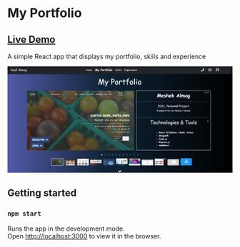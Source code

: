 # My Portfolio
##  [Live Demo](https://my-portfolio-asaf.netlify.app/)

A simple React app that displays my portfolio, skiils and experience

![Home Page](https://github.com/asaf6024/My-Portfolio/blob/master/public/img/portfolio.PNG)

## Getting started

### `npm start`

Runs the app in the development mode.<br />
Open [http://localhost:3000](http://localhost:3000) to view it in the browser.


